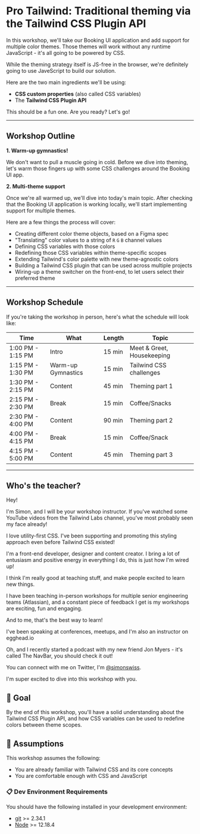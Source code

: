 # Pro Tailwind: Traditional theming via the Tailwind CSS Plugin API

In this workshop, we'll take our Booking UI application and add support for multiple color themes. Those themes will work without any runtime JavaScript - it's all going to be powered by CSS.

While the theming strategy itself is JS-free in the browser, we're definitely going to use JaveScript to build our solution.

Here are the two main ingredients we'll be using:

- **CSS custom properties** (also called CSS variables)
- The **Tailwind CSS Plugin API**

This should be a fun one. Are you ready? Let's go!

---

## Workshop Outline

**1. Warm-up gymnastics!**

We don't want to pull a muscle going in cold. Before we dive into theming, let's warm those fingers up with some CSS challenges around the Booking UI app.

**2. Multi-theme support**

Once we're all warmed up, we'll dive into today's main topic. After checking that the Booking UI application is working locally, we'll start implementing support for multiple themes.

Here are a few things the process will cover:

- Creating different color theme objects, based on a Figma spec
- "Translating" color values to a string of `R` `G` `B` channel values
- Defining CSS variables with those colors
- Redefining those CSS variables within theme-specific scopes
- Extending Tailwind's color palette with new theme-agnostic colors
- Building a Tailwind CSS plugin that can be used across multiple projects
- Wiring-up a theme switcher on the front-end, to let users select their preferred theme

---

## Workshop Schedule

If you're taking the workshop in person, here's what the schedule will look like:

| Time              | What               | Length | Topic                      |
| ----------------- | ------------------ | ------ | -------------------------- |
| 1:00 PM - 1:15 PM | Intro              | 15 min | Meet & Greet, Housekeeping |
| 1:15 PM - 1:30 PM | Warm-up Gymnastics | 15 min | Tailwind CSS challenges    |
| 1:30 PM - 2:15 PM | Content            | 45 min | Theming part 1             |
| 2:15 PM - 2:30 PM | Break              | 15 min | Coffee/Snacks              |
| 2:30 PM - 4:00 PM | Content            | 90 min | Theming part 2             |
| 4:00 PM - 4:15 PM | Break              | 15 min | Coffee/Snack               |
| 4:15 PM - 5:00 PM | Content            | 45 min | Theming part 3             |

---

## Who's the teacher?

Hey!

I'm Simon, and I will be your workshop instructor. If you've watched some YouTube videos from the Tailwind Labs channel, you've most probably seen my face already!

I love utility-first CSS. I've been supporting and promoting this styling approach even before Tailwind CSS existed!

I'm a front-end developer, designer and content creator. I bring a lot of entusiasm and positive energy in everything I do, this is just how I'm wired up!

I think I'm really good at teaching stuff, and make people excited to learn new things.

I have been teaching in-person workshops for multiple senior engineering teams (Atlassian), and a constant piece of feedback I get is my workshops are exciting, fun and engaging.

And to me, that's the best way to learn!

I've been speaking at conferences, meetups, and I'm also an instructor on egghead.io

Oh, and I recently started a podcast with my new friend Jon Myers - it's called The NavBar, you should check it out!

You can connect with me on Twitter, I'm [@simonswiss](https://twitter.com/simonswiss).

I'm super excited to dive into this workshop with you.

## 🥅 Goal

By the end of this workshop, you'll have a solid understanding about the Tailwind CSS Plugin API, and how CSS variables can be used to redefine colors between theme scopes.

## 📜 Assumptions

This workshop assumes the following:

- You are already familiar with Tailwind CSS and its core concepts
- You are comfortable enough with CSS and JavaScript

### 📋 Dev Environment Requirements

You should have the following installed in your development environment:

- [git](https://git-scm.com/book/en/v2/Getting-Started-Installing-Git) >= 2.34.1
- [Node](https://nodejs.org/en/download/) >= 12.18.4

